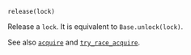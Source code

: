     release(lock)

Release a `lock`.  It is equivalent to `Base.unlock(lock)`.

See also [`acquire`](@ref) and [`try_race_acquire`](@ref).
